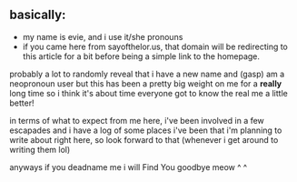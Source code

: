## basically:
- my name is evie, and i use it/she pronouns
- if you came here from sayofthelor.us, that domain will be redirecting to this article for a bit before being a simple link to the homepage.

probably a lot to randomly reveal that i have a new name and (gasp) am a neopronoun user but this has been a pretty big weight on me for a **really** long time so i think it's about time everyone got to know the real me a little better!

in terms of what to expect from me here, i've been involved in a few escapades and i have a log of some places i've been that i'm planning to write about right here, so look forward to that (whenever i get around to writing them lol)

anyways if you deadname me i will Find You goodbye meow ^ ^